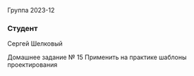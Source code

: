 Группа 2023-12

### Студент
Сергей Шелковый

Домашнее задание № 15
Применить на практике шаблоны проектирования

